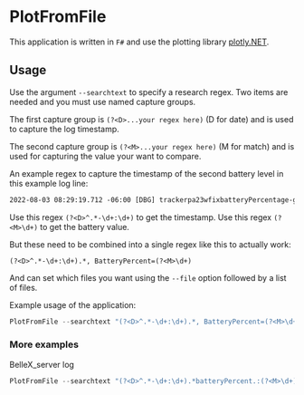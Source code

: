 # PlotFromFile

This application is written in `F#` and use the plotting library
[plotly.NET](https://plotly.net/).

## Usage

Use the argument `--searchtext` to specify a research regex. Two items are
needed and you must use named capture groups.

The first capture group is `(?<D>...your regex here)` (D for date) and is used
to capture the log timestamp.

The second capture group is `(?<M>...your regex here)` (M for match) and is used
for capturing the value your want to compare.

An example regex to capture the timestamp of the second battery level in
this example log line:

```txt
2022-08-03 08:29:19.712 -06:00 [DBG] trackerpa23wfixbatteryPercentage-gBatteryPercent=29, BatteryPercent=30 ,Tracker_get_chr_state() 1
```

Use this regex `(?<D>^.*-\d+:\d+)` to get the timestamp.
Use this regex `(?<M>\d+)` to get the battery value.

But these need to be combined into a single regex like this to actually work:

`(?<D>^.*-\d+:\d+).*, BatteryPercent=(?<M>\d+)`

And can set which files you want using the `--file` option followed by a list of
files.

Example usage of the application:

```powershell
PlotFromFile --searchtext "(?<D>^.*-\d+:\d+).*, BatteryPercent=(?<M>\d+)" --file 'C:\Users\Derek Lomax\AppData\Roaming\fm-cli\debug-logs-COM33.20220803.txt'
```

### More examples

BelleX_server log

```powershell
PlotFromFile --searchtext "(?<D>^.*-\d+:\d+).*batteryPercent.:(?<M>\d+)" --file 'C:\Users\Derek Lomax\AppData\Roaming\BelleX_Server\BelleX_OTA_Logs\alQWGVDL.txt'
```
